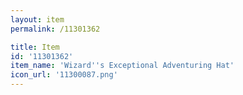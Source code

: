 ```yaml
---
layout: item
permalink: /11301362

title: Item
id: '11301362'
item_name: 'Wizard''s Exceptional Adventuring Hat'
icon_url: '11300087.png'
---
```

